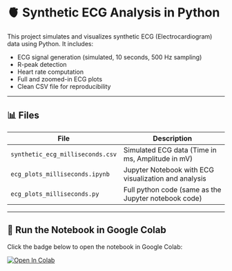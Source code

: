 # 🫀 Synthetic ECG Analysis in Python

This project simulates and visualizes synthetic ECG (Electrocardiogram) data using Python. It includes:

- ECG signal generation (simulated, 10 seconds, 500 Hz sampling)
- R-peak detection
- Heart rate computation
- Full and zoomed-in ECG plots
- Clean CSV file for reproducibility

---

## 📊 Files

| File | Description |
|------|-------------|
| `synthetic_ecg_milliseconds.csv` | Simulated ECG data (Time in ms, Amplitude in mV) |
| `ecg_plots_milliseconds.ipynb`   | Jupyter Notebook with ECG visualization and analysis |
| `ecg_plots_milliseconds.py`   | Full python code (same as the Jupyter notebook code) |

---

## 🚀 Run the Notebook in Google Colab

Click the badge below to open the notebook in Google Colab:

[![Open In Colab](https://colab.research.google.com/assets/colab-badge.svg)](https://colab.research.google.com/drive/1nQjHJ3HrvZeW5fLSW2ogx3uM4DZ4vSTp?usp=sharing)

